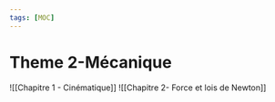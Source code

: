 ```yaml
---
tags: [MOC] 
---
```


# Theme 2-Mécanique
![[Chapitre 1 - Cinématique]]
![[Chapitre 2- Force et lois de Newton]]